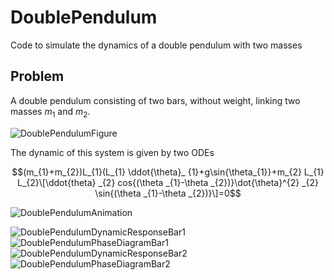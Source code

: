 # DoublePendulum
Code to simulate the dynamics of a double pendulum with two masses

## Problem

A double pendulum consisting of two bars, without weight, linking two masses $m_{1}$ and $m_{2}$.

![DoublePendulumFigure](https://github.com/user-attachments/assets/6b5305c5-9738-41c6-831c-0379659b78f8)


The dynamic of this system is given by two ODEs

$$(m_{1}+m_{2})L_{1}(L_{1} \ddot{\theta}_ {1}+g\sin{\theta_{1}}+m_{2} L_{1} L_{2}\[\ddot{theta} _{2} cos{(\theta _{1}-\theta _{2})}\dot{\theta}^{2} _{2} \sin{(\theta _{1}-\theta _{2})}\]=0$$


![DoublePendulumAnimation](https://github.com/user-attachments/assets/a4c06ce3-de69-459f-8b84-a8531d59c398)


![DoublePendulumDynamicResponseBar1](https://github.com/user-attachments/assets/c9c5fff9-becb-4b0c-9fea-8ae9fe8e2050)
![DoublePendulumPhaseDiagramBar1](https://github.com/user-attachments/assets/d0fc2c53-8865-45f4-adbe-3bad2cdf904c)
![DoublePendulumDynamicResponseBar2](https://github.com/user-attachments/assets/0bab30a3-30c6-4d71-b4d4-f3a9b8e0a67f)
![DoublePendulumPhaseDiagramBar2](https://github.com/user-attachments/assets/d2c51d71-7b78-4d80-a8d9-550c4c0e0461)
